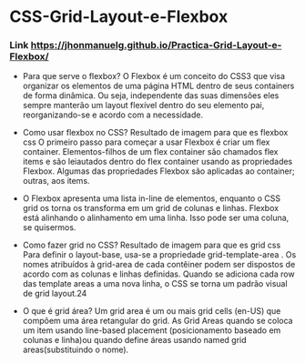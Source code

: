 # CSS-Grid-Layout-e-Flexbox

### Link https://jhonmanuelg.github.io/Practica-Grid-Layout-e-Flexbox/

* Para que serve o flexbox?
O Flexbox é um conceito do CSS3 que visa organizar os elementos de uma página HTML dentro de seus containers de forma dinâmica. Ou seja, independente das suas dimensões eles sempre manterão um layout flexível dentro do seu elemento pai, reorganizando-se e acordo com a necessidade.


*  Como usar flexbox no CSS?
Resultado de imagem para que es flexbox css
O primeiro passo para começar a usar Flexbox é criar um flex container. Elementos-filhos de um flex container são chamados flex items e são leiautados dentro do flex container usando as propriedades Flexbox. Algumas das propriedades Flexbox são aplicadas ao container; outras, aos items.



*  O Flexbox apresenta uma lista in-line de elementos, enquanto o CSS grid os torna os transforma em um grid de colunas e linhas. Flexbox está alinhando o alinhamento em uma linha. Isso pode ser uma coluna, se quisermos.



*  Como fazer grid no CSS?
Resultado de imagem para que es grid css
Para definir o layout-base, usa-se a propriedade grid-template-area . Os nomes atribuídos à grid-area de cada contêiner podem ser dispostos de acordo com as colunas e linhas definidas. Quando se adiciona cada row das template areas a uma nova linha, o CSS se torna um padrão visual de grid layout.24


*  O que é grid área?
Um grid area é um ou mais grid cells (en-US) que compõem uma área retangular do grid. As Grid Areas quando se coloca um item usando line-based placement (posicionamento baseado em colunas e linha)ou quando define áreas usando named grid areas(substituindo o nome).
